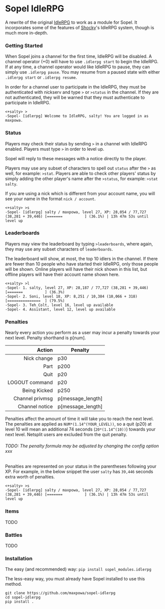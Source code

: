 # Sopel IdleRPG

A rewrite of the original [IdleRPG](http://idlerpg.net/) to work as a module for Sopel. It incorporates some of the features of [Shocky](https://github.com/clone1018/Shocky)'s IdleRPG system, though is much more in-depth.


### Getting Started


When Sopel joins a channel for the first time, IdleRPG will be disabled. A channel operator (+0) will have to use `.idlerpg start` to begin the IdleRPG. If at any time, a channel operator would like IdleRPG to pause, they can simply use `.idlerpg pause`. You may resume from a paused state with either `.idlerpg start` or `.idlerpg resume`.

In order for a channel user to participate in the IdleRPG, they must be authenticated with nickserv and type `>` or `>status` in the channel. If they are not authenticated, they will be warned that they must authenticate to participate in IdleRPG.

```
<+salty> >
-Sopel- [idlerpg] Welcome to IdleRPG, salty! You are logged in as maxpowa.
```

### Status

Players may check their status by sending `>` in a channel with IdleRPG enabled. Players must type `>` in order to level up.

Sopel will reply to these messages with a notice directly to the player.

Players may use any subset of characters to spell out `status` after the `>` as well, for example: `>stat`. Players are able to check other players' status by simply adding the other player's name after the `>status`, for example: `>stat salty`.

If you are using a nick which is different from your account name, you will see your name in the format `nick / account`.

```
<+salty> >s
-Sopel- [idlerpg] salty / maxpowa, level 27, XP: 28,054 / 77,727 (38,281 + 39,446) [=======          ] (36.1%) | 13h 47m 53s until level up
```

### Leaderboards

Players may view the leaderboard by typing `>leaderboards`, where again, they may use any subset characters of `leaderboards`. 

The leaderboard will show, at most, the top 10 idlers in the channel. If there are fewer than 10 people who have started their IdleRPG, only those people will be shown. Online players will have their nick shown in this list, but offline players will have their account name shown here.

```
<+salty> >l
-Sopel- 1. salty, level 27, XP: 28,187 / 77,727 (38,281 + 39,446) [=======          ] (36.3%)
-Sopel- 2. Soni, level 18, XP: 8,251 / 10,384 (10,066 + 318) [===============  ] (79.5%)
-Sopel- 3. Teh_Colt, level 16, level up available
-Sopel- 4. Assistant, level 12, level up available
```

### Penalties

Nearly every action you perform as a user may incur a penalty towards your next level. Penalty shorthand is p[num].

| Action           | Penalty           |
| ---------------: | ----------------- |
| Nick change      | p30               |
| Part             | p200              |
| Quit             | p20               |
| LOGOUT command   | p20               |
| Being Kicked     | p250              |
| Channel privmsg  | p[message_length] |
| Channel notice   | p[message_length] |

Penalties affect the amount of time it will take you to reach the next level. The penalties are applied as `NUM*(1.14^(YOUR_LEVEL))`, so a quit (p20) at level 10 will mean an additional 74 seconds (`20*(1.14^(10))`) towards your next level. Netsplit users are excluded from the quit penalty. 

###### TODO: The penalty formula may be adjusted by changing the config option xxx

Penalties are represented on your status in the parentheses following your XP. For example, in the below snippet the user `salty` has `39,446` seconds extra worth of penalties.

```
<+salty> >s
-Sopel- [idlerpg] salty / maxpowa, level 27, XP: 28,054 / 77,727 (38,281 + 39,446) [=======          ] (36.1%) | 13h 47m 53s until level up
```


### Items

TODO

### Battles

TODO

### Installation

The easy (and recommended) way: `pip install sopel_modules.idlerpg`

The less-easy way, you must already have Sopel installed to use this method.
```
git clone https://github.com/maxpowa/sopel-idlerpg
cd sopel-idlerpg
pip install .
```
